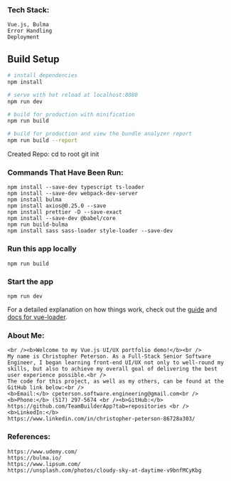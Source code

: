 ### Tech Stack:
```shell
Vue.js, Bulma
Error Handling
Deployment
```

## Build Setup
``` bash
# install dependencies
npm install

# serve with hot reload at localhost:8080
npm run dev

# build for production with minification
npm run build

# build for production and view the bundle analyzer report
npm run build --report
```

Created Repo:
cd to root
git init


### Commands That Have Been Run:
```shell
npm install --save-dev typescript ts-loader
npm install --save-dev webpack-dev-server 
npm install bulma
npm install axios@0.25.0 --save
npm install prettier -D --save-exact
npm install --save-dev @babel/core 
npm run build-bulma
npm install sass sass-loader style-loader --save-dev 
```

### Run this app locally

```shell
npm run build
```

### Start the app

```shell
npm run dev
```

For a detailed explanation on how things work, check out the [guide](http://vuejs-templates.github.io/webpack/) and [docs for vue-loader](http://vuejs.github.io/vue-loader).

### About Me:
```shell
<br /><b>Welcome to my Vue.js UI/UX portfolio demo!</b><br />
My name is Christopher Peterson. As a Full-Stack Senior Software
Engineer, I began learning front-end UI/UX not only to well-round my
skills, but also to achieve my overall goal of delivering the best
user experience possible.<br />
The code for this project, as well as my others, can be found at the
GitHub link below:<br />
<b>Email:</b> cpeterson.software.engineering@gmail.com<br />
<b>Phone:</b> (517) 297-5674 <br /><b>GitHub:</b>
https://github.com/TeamBuilderApp?tab=repositories <br />
<b>LinkedIn:</b>
https://www.linkedin.com/in/christopher-peterson-86728a303/
```


### References:
```shell
https://www.udemy.com/
https://bulma.io/
https://www.lipsum.com/
https://unsplash.com/photos/cloudy-sky-at-daytime-v9bnfMCyKbg
```
